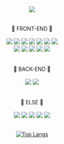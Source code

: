 
<div align="center"><img src="https://capsule-render.vercel.app/api?type=waving&color=timeAuto&height=200&section=header&text=웹개발하는 한량&fontSize=50&animation=twinkling" />
</div>

<br />
<br />


<div align="center">
  🌱 FRONT-END 🌱
  <br />
  <br />
<img src="https://img.shields.io/badge/JavaScript-F7DF1E?style=flat-square&logo=JavaScript&logoColor=white"/> <img src="https://img.shields.io/badge/TailwindCSS-06B6D4?style=flat-square&logo=TailwindCSS&logoColor=white"/>  <img src="https://img.shields.io/badge/React-61DAFB?style=flat-square&logo=React&logoColor=white"/> <img src="https://img.shields.io/badge/Next.js-000000?style=flat-square&logo=Next.js&logoColor=white"/>
  <img src="https://img.shields.io/badge/Typescript-3178C6?style=flat-square&logo=TypeScript&logoColor=white"/> <img src="https://img.shields.io/badge/Vue.js-4FC08D?style=flat-square&logo=Vue.js&logoColor=white"/> <img src="https://img.shields.io/badge/HTML5-E34F26?style=flat-square&logo=HTML5&logoColor=white"/> <br /> <img src="https://img.shields.io/badge/CSS3-1572B6?style=flat-square&logo=CSS3&logoColor=white"/> <img src="https://img.shields.io/badge/Chart.js-FF6384?style=flat-square&logo=Chart.js&logoColor=white"/> <img src="https://img.shields.io/badge/Babel-F9DC3E?style=flat-square&logo=Babel&logoColor=white"/> <img src="https://img.shields.io/badge/ESLint-4B32C3?style=flat-square&logo=ESLint&logoColor=white"/> <img src="https://img.shields.io/badge/Npm-CB3837?style=flat-square&logo=NPM&logoColor=white"/>
</div>

<br />
<br />

<div align="center">
  🌱 BACK-END 🌱
  <br />
  <br />
<img src="https://img.shields.io/badge/SpringBoot-6DB33F?style=flat-square&logo=SpringBoot&logoColor=white"/> <img src="https://img.shields.io/badge/Node.js-339933?style=flat-square&logo=Node.js&logoColor=white"/>

</div>
<br />
<br />


<div align="center">
  🌱 ELSE 🌱
  <br />
  <br />
<img src="https://img.shields.io/badge/GitHub-181717?style=flat-square&logo=GitHub&logoColor=white"/> <img src="https://img.shields.io/badge/Atlassian-0052CC?style=flat-square&logo=Atlassian&logoColor=white"/> <img src="https://img.shields.io/badge/IntellijIDEA-000000?style=flat-square&logo=IntellijIDEA&logoColor=white"/> <img src="https://img.shields.io/badge/WebStorm-000000?style=flat-square&logo=WebStorm&logoColor=white"/> <img src="https://img.shields.io/badge/Slack-4A154B?style=flat-square&logo=Slack&logoColor=white"/>

</div>

<br />
<div align="center">

[![Top Langs](https://github-readme-stats.vercel.app/api/top-langs/?username=blingbn&layout=compact)](https://github.com/blingbn/github-readme-stats)

</div>

<!--
**blingbn/blingbn** is a ✨ _special_ ✨ repository because its `README.md` (this file) appears on your GitHub profile.

Here are some ideas to get you started:

- 🔭 I’m currently working on ...
- 🌱 I’m currently learning ...
- 👯 I’m looking to collaborate on ...
- 🤔 I’m looking for help with ...
- 💬 Ask me about ...
- 📫 How to reach me: ...
- 😄 Pronouns: ...
- ⚡ Fun fact: ...
-->
